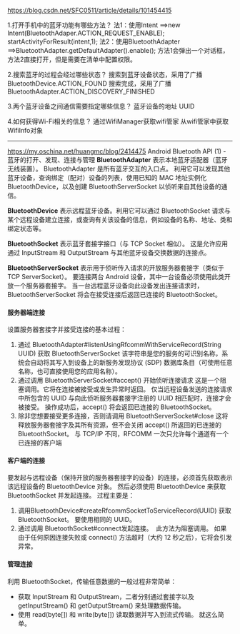 https://blog.csdn.net/SFC0511/article/details/101454415

1.打开手机中的蓝牙功能有哪些方法？
法1：使用Intent  ==>new Intent(BluetoothAdaper.ACTION_REQUEST_ENABLE); startActivityForResult(intent,1);
法2：使用BluetoothAdapter ==>BluetoothAdapter.getDefaultAdapter().enable();
方法1会弹出一个对话框，方法2直接打开，但是需要在清单中配置权限。
 

2.搜索蓝牙的过程会经过哪些状态？
搜索到蓝牙设备状态，采用了广播BluetoothDevice.ACTION_FOUND
搜索完成，采用了广播BluetoothAdapter.ACTION_DISCOVERY_FINISHED
 
3.两个蓝牙设备之间通信需要指定哪些信息？
蓝牙设备的地址
UUID
 
4.如何获得Wi-Fi相关的信息？
通过WifiManager获取wifi管家
从wifi管家中获取WifiInfo对象
	
---
https://my.oschina.net/huangmc/blog/2414475
Android Bluetooth API (1) - 蓝牙的打开、发现、连接与管理
**BluetoothAdapter**
表示本地蓝牙适配器（蓝牙无线装置）。 BluetoothAdapter 是所有蓝牙交互的入口点。
利用它可以发现其他蓝牙设备，查询绑定（配对）设备的列表，使用已知的 MAC 地址实例化 BluetoothDevice，以及创建 BluetoothServerSocket 以侦听来自其他设备的通信。

**BluetoothDevice**
表示远程蓝牙设备。利用它可以通过 BluetoothSocket 请求与某个远程设备建立连接，或查询有关该设备的信息，例如设备的名称、地址、类和绑定状态等。

**BluetoothSocket**
表示蓝牙套接字接口（与 TCP Socket 相似）。
这是允许应用通过 InputStream 和 OutputStream 与其他蓝牙设备交换数据的连接点。

**BluetoothServerSocket**
表示用于侦听传入请求的开放服务器套接字（类似于 TCP ServerSocket）。 
要连接两台 Android 设备，其中一台设备必须使用此类开放一个服务器套接字。 
当一台远程蓝牙设备向此设备发出连接请求时， BluetoothServerSocket 将会在接受连接后返回已连接的 BluetoothSocket。

#### 服务器端连接

设置服务器套接字并接受连接的基本过程：

1. 通过 BluetoothAdapter#listenUsingRfcommWithServiceRecord(String UUID) 获取 BluetoothServerSocket 该字符串是您的服务的可识别名称，系统会自动将其写入到设备上的新服务发现协议 (SDP) 数据库条目（可使用任意名称，也可直接使用您的应用名称）。 
2. 通过调用 BluetoothServerSocket#accept() 开始侦听连接请求 这是一个阻塞调用。它将在连接被接受或发生异常时返回。 
仅当远程设备发送的连接请求中所包含的 UUID 与向此侦听服务器套接字注册的 UUID 相匹配时，连接才会被接受。 操作成功后，accept() 将会返回已连接的 BluetoothSocket。
3. 除非您想要接受更多连接，否则请调用 BluetoothServerSocket#close 这将释放服务器套接字及其所有资源，但不会关闭 accept() 所返回的已连接的 BluetoothSocket。 与 TCP/IP 不同，RFCOMM 一次只允许每个通道有一个已连接的客户端

#### 客户端的连接
要发起与远程设备（保持开放的服务器套接字的设备）的连接，必须首先获取表示该远程设备的 BluetoothDevice 对象。
 然后必须使用 BluetoothDevice 来获取 BluetoothSocket 并发起连接。
 过程主要是：
 1. 调用BluetoothDevice#createRfcommSocketToServiceRecord(UUID) 获取 BluetoothSocket。 要使用相同的 UUID。
 2. 通过调用 BluetoothSocket#connect发起连接。  此方法为阻塞调用。 如果由于任何原因连接失败或 connect() 方法超时（大约 12 秒之后），它将会引发异常。

#### 管理连接 
利用 BluetoothSocket，传输任意数据的一般过程非常简单：
- 获取 InputStream 和 OutputStream，二者分别通过套接字以及 getInputStream() 和 getOutputStream() 来处理数据传输。
- 使用 read(byte[]) 和 write(byte[]) 读取数据并写入到流式传输。 就这么简单。
